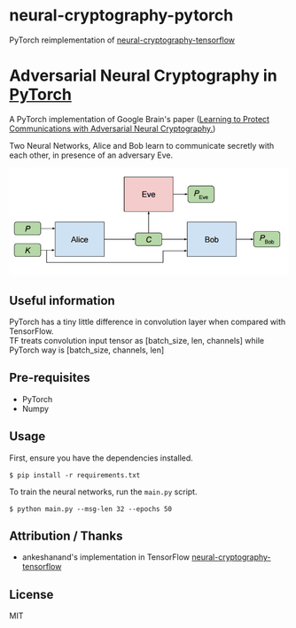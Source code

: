 # neural-cryptography-pytorch
PyTorch reimplementation of [neural-cryptography-tensorflow](https://github.com/ankeshanand/neural-cryptography-tensorflow)

# Adversarial Neural Cryptography in [PyTorch](https://github.com/pytorch/pytorch)

A PyTorch implementation of Google Brain's paper ([Learning to Protect Communications with Adversarial Neural Cryptography.](https://arxiv.org/pdf/1610.06918v1.pdf))

Two Neural Networks, Alice and Bob learn to communicate secretly with each other, in presence of an adversary Eve.

![Setup](assets/diagram.png)

## Useful information
PyTorch has a tiny little difference in convolution layer when compared with TensorFlow.  
TF treats convolution input tensor as [batch_size, len, channels] while PyTorch way is [batch_size, channels, len]

## Pre-requisites

* PyTorch
* Numpy

## Usage 
First, ensure you have the dependencies installed.

    $ pip install -r requirements.txt

To train the neural networks, run the `main.py` script.

    $ python main.py --msg-len 32 --epochs 50
    
## Attribution / Thanks

* ankeshanand's implementation in TensorFlow [neural-cryptography-tensorflow](https://github.com/ankeshanand/neural-cryptography-tensorflow)

## License

MIT

